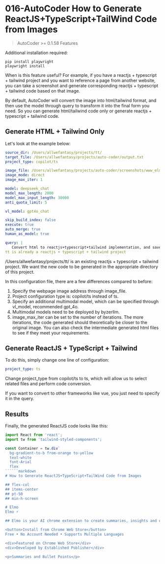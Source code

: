 # 016-AutoCoder How to Generate ReactJS+TypeScript+TailWind Code from Images

> AutoCoder >= 0.1.58 Features

Additional installation required:

```shell
pip install playwright
playwright install
```

When is this feature useful? For example, if you have a reactjs + typescript + tailwind project and you want to reference a page from another website, you can take a screenshot and generate corresponding reactjs + typescript + tailwind code based on that image.

By default, AutoCoder will convert the image into html/tailwind format, and then use the model through query to transform it into the final form you need. So you can generate html/tailwind code only or generate reactjs + typescript + tailwind code.

## Generate HTML + Tailwind Only

Let's look at the example below:

```yml
source_dir: /Users/allwefantasy/projects/tt/
target_file: /Users/allwefantasy/projects/auto-coder/output.txt 
project_type: copilot/ts

image_file: /Users/allwefantasy/projects/auto-coder/screenshots/www_elmo_chat.png
image_mode: direct
image_max_iter: 1

model: deepseek_chat
model_max_length: 2000
model_max_input_length: 30000
anti_quota_limit: 5

vl_model: gpt4o_chat

skip_build_index: false
execute: true
auto_merge: true
human_as_model: true

query: |   
   Convert html to reactjs+typescript+tailwind implementation, and save it in the appropriate directory /Users/allwefantasy/projects/tt/.
tt is already a reactjs + typescript + tailwind project
```

/Users/allwefantasy/projects/tt/ is an existing reactjs + typescript + tailwind project. We want the new code to be generated in the appropriate directory of this project.

In this configuration file, there are a few differences compared to before:

1. Specify the webpage image address through image_file.
2. Project configuration type is: copilot/ts instead of ts.
3. Specify an additional multimodal model, which can be specified through vl_model, recommended gpt_4o.
4. Multimodal models need to be deployed by byzerllm.
5. image_max_iter can be set to the number of iterations. The more iterations, the code generated should theoretically be closer to the original image. You can also check the intermediate generated html files to see if they meet your requirements.

## Generate ReactJS + TypeScript + Tailwind

To do this, simply change one line of configuration:

```yml
project_type: ts
```

Change project_type from copilot/ts to ts, which will allow us to select related files and perform code conversion.

If you want to convert to other frameworks like vue, you just need to specify it in the query.

## Results

Finally, the generated ReactJS code looks like this:

```jsx
import React from 'react';
import tw from 'tailwind-styled-components';

const Container = tw.div`
  bg-gradient-to-b from-orange to-yellow
  text-white
  font-Arial
  flex
``````markdown
# How to Generate ReactJS+TypeScript+TailWind Code from Images

## flex-col
## items-center
## pt-50
## min-h-screen

# Elmo
Elmo ⚡

## Elmo is your AI chrome extension to create summaries, insights and extended knowledge.

<button>Install from Chrome Web Store</button>
Free • No Account Needed • Supports Multiple Languages

<div>Featured on Chrome Web Store</div>
<div>Developed by Established Publisher</div>

<p>Summaries and Bullet Points</p>
```